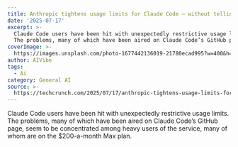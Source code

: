 ```yaml
---
title: Anthropic tightens usage limits for Claude Code – without telling users
date: '2025-07-17'
excerpt: >-
  Claude Code users have been hit with unexpectedly restrictive usage limits.
  The problems, many of which have been aired on Claude Code’s GitHub page,...
coverImage: >-
  https://images.unsplash.com/photo-1677442136019-21780ecad995?w=400&h=200&fit=crop&auto=format
author: AIVibe
tags:
  - Ai
category: General AI
source: >-
  https://techcrunch.com/2025/07/17/anthropic-tightens-usage-limits-for-claude-code-without-telling-users/
---
```

Claude Code users have been hit with unexpectedly restrictive usage limits. The problems, many of which have been aired on Claude Code’s GitHub page, seem to be concentrated among heavy users of the service, many of whom are on the $200-a-month Max plan. 
